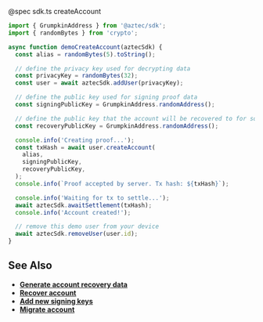 @spec sdk.ts createAccount

```js
import { GrumpkinAddress } from '@aztec/sdk';
import { randomBytes } from 'crypto';

async function demoCreateAccount(aztecSdk) {
  const alias = randomBytes(5).toString();

  // define the privacy key used for decrypting data
  const privacyKey = randomBytes(32);
  const user = await aztecSdk.addUser(privacyKey);

  // define the public key used for signing proof data
  const signingPublicKey = GrumpkinAddress.randomAddress();

  // define the public key that the account will be recovered to for social recovery
  const recoveryPublicKey = GrumpkinAddress.randomAddress();

  console.info('Creating proof...');
  const txHash = await user.createAccount(
    alias,
    signingPublicKey,
    recoveryPublicKey,
  );
  console.info(`Proof accepted by server. Tx hash: ${txHash}`);

  console.info('Waiting for tx to settle...');
  await aztecSdk.awaitSettlement(txHash);
  console.info('Account created!');

  // remove this demo user from your device
  await aztecSdk.removeUser(user.id);
}
```

## See Also

- **[Generate account recovery data](/#/User/generateAccountRecoveryData)**
- **[Recover account](/#/User/recoverAccount)**
- **[Add new signing keys](/#/User/addSigningKeys)**
- **[Migrate account](/#/User/migrateAccount)**
